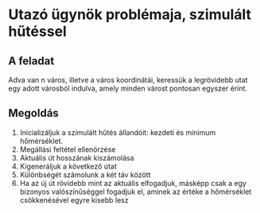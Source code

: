 # Utazó ügynök problémaja, szimulált hűtéssel

## A feladat
Adva van n város, illetve a város koordinátái, keressük a legrövidebb utat egy adott városból indulva, amely minden várost pontosan egyszer érint.

## Megoldás
1. Inicializáljuk a szimulált hűtés állandóit: kezdeti és minimum hőmérséklet.
2. Megállási feltétel ellenörzése
3. Aktuális út hosszának kiszámolása
4. Kigeneráljuk a következő útat
5. Különbségét számolunk a két táv között
6. Ha az új út rövidebb mint az aktuális elfogadjuk, másképp csak a egy bizonyos valószínűséggel fogadjuk el, aminek az értéke a hőmérséklet csökkenésével egyre kisebb lesz
